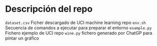 # Descripción del repo
`dataset.csv` Ficher descargado de UCI machine learning repo
`env.sh` Secuencia de comandos a ejecutar para preparar el entorno
`example.py` Fichero ejemplo de UCI repo
`wine.py` fichero generado por ChatGP para pintar un gráfico
